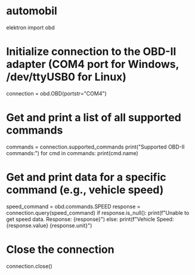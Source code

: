 # automobil
elektron
import obd

# Initialize connection to the OBD-II adapter (COM4 port for Windows, /dev/ttyUSB0 for Linux)
connection = obd.OBD(portstr="COM4")

# Get and print a list of all supported commands
commands = connection.supported_commands
print("Supported OBD-II commands:")
for cmd in commands:
    print(cmd.name)

# Get and print data for a specific command (e.g., vehicle speed)
speed_command = obd.commands.SPEED
response = connection.query(speed_command)
if response.is_null():
    print(f"Unable to get speed data. Response: {response}")
else:
    print(f"Vehicle Speed: {response.value} {response.unit}")

# Close the connection
connection.close()
